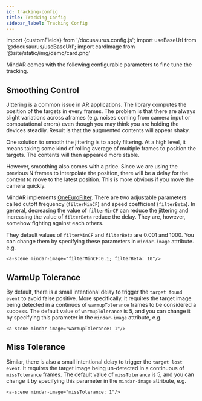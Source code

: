 ```yaml
---
id: tracking-config 
title: Tracking Config 
sidebar_label: Tracking Config 
---
```


import {customFields} from '/docusaurus.config.js';
import useBaseUrl from '@docusaurus/useBaseUrl';
import cardImage from '@site/static/img/demo/card.png'

MindAR comes with the following configurable parameters to fine tune the tracking.

## Smoothing Control

Jittering is a common issue in AR applications. The library computes the position of the targets in every frames. The problem is that there are always slight variations across aframes (e.g. noises coming from camera input or computational errors) even though you may think you are holding the devices steadily. Result is that the augmented contents will appear shaky.

One solution to smooth the jittering is to apply filtering. At a high level, it means taking some kind of rolling average of multiple frames to position the targets. The contents will then appeared more stable. 

However, smoothing also comes with a price. Since we are using the previous N frames to interpolate the position, there will be a delay for the content to move to the latest position. This is more obvious if you move the camera quickly.

MindAR implements <a href="https://jaantollander.com/post/noise-filtering-using-one-euro-filter/" target="_blank">OneEuroFilter</a>. There are two adjustable parameters called cutoff frequency (`filterMinCF`) and speed coefficient (`filterBeta`). In general, decreasing the value of `filterMinCF` can reduce the jittering and increasing the value of `filterBeta` reduce the delay. They are, however, somehow fighting against each others.

They default values of `filterMinCF` and `filterBeta` are 0.001 and 1000. You can change them by specifying these parameters in `mindar-image` attribute. e.g.

```
<a-scene mindar-image="filterMinCF:0.1; filterBeta: 10"/>
```

## WarmUp Tolerance

By default, there is a small intentional delay to trigger the `target found event` to avoid false positive. More specifically, it requires the target image being detected in a continuos of `warmupTolerance` frames to be considered a success. The default value of `warmupTolerance` is 5, and you can change it by specifying this parameter in the `mindar-image` attribute, e.g.

```
<a-scene mindar-image="warmupTolerance: 1"/>
```

## Miss Tolerance

Similar, there is also a small intentional delay to trigger the `target lost event`. It requires the target image being un-detected in a continuous of `missTolerance` frames. The default value of `missTolerance` is 5, and you can change it by specifying this parameter in the `mindar-image` attribute, e.g.


```
<a-scene mindar-image="missTolerance: 1"/>
```
